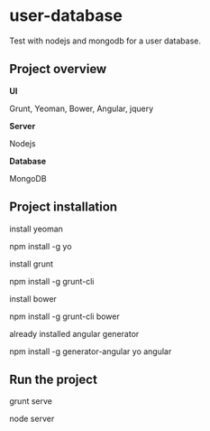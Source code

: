 user-database
=============

Test with nodejs and mongodb for a user database. 


Project overview
--------------


**UI**

Grunt, Yeoman, Bower, Angular, jquery

**Server**

Nodejs

**Database**

MongoDB


Project installation
--------------

install yeoman

  npm install -g yo

install grunt

  npm install -g grunt-cli

install bower

  npm install -g grunt-cli bower

already installed angular generator

  npm install -g generator-angular
  yo angular

Run the project
--------------

  grunt serve
  
  node server
